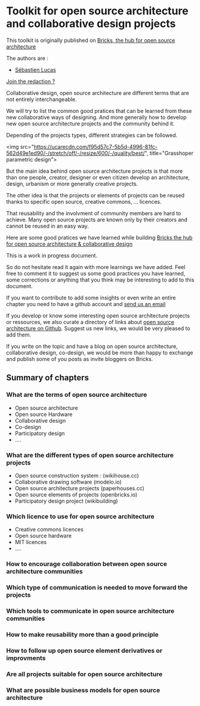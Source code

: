 # Toolkit for open source architecture and collaborative design projects 

This toolkit is originally published on [Bricks, the hub for open source architecture](http://www.openbricks.io/app#!/opensource/architecture/howto)

The authors are : 
* [Sébastien Lucas](https://twitter.com/sebastien_lucas)

[Join the redaction ? ](mailto:hello@openbricks.io?subject=Contribute%20to%20open%20source%20architecture%20toolkit)

Collaborative design, open source architecture are different terms that are not entirely interchangeable. 

We will try to list the common good pratices that can be learned from these new collaborative ways of designing. And more generally how to develop new open source architecture projects and the community behind it.

Depending of the projects types, different strategies can be followed. 

<img src="https://ucarecdn.com/f95d57c7-5b5d-4996-81fc-562d49e1ed90/-/stretch/off/-/resize/600/-/quality/best/", title="Grasshoper parametric design">

But the main idea behind open source architecture projects is that more than one people, creator, designer or even citizen develop an architecture, design, urbanism or more generally creative projects.

The other idea is that the projects or elements of projects can be reused thanks to specific open source, creative commons, ... licences. 

That reusability and the involvment of community members are hard to achieve. Many open source projects are known only by their creators and cannot be reused in an easy way.

Here are some good pratices we have learned while building [Bricks the hub for open source architecture & collaborative design](http://www.openbricks.io)

This is a work in progress document. 

So do not hesitate read it again with more learnings we have added. Feel free to comment it to suggest us some good practices you have learned, some corrections or anything that you think 
may be interesting to add to this document.

If you want to contribute to add some insights or even write an entire chapter you need to have a github account and [send us an email](mailto:hello@openbricks.io?subject=Contribute%20to%20open%20source%20architecture%20toolkit)

If you develop or know some interesting open source architecture projects or ressources, we also curate a directory of links about [open source architecture on Github](https://github.com/open-source-architecture/open-source-architecture). Suggest us new links, we would be very pleased to add them. 

If you write on the topic and have a blog on open source architecture, collaborative design, co-design, we would be more than happy to exchange and publish some of you posts as invite bloggers on Bricks.


##  Summary of chapters

### What are the terms of open source architecture 

* Open source architecture 
* Open source Hardware
* Collaborative design 
* Co-design 
* Participatory design
* ....

### What are the different types of open source architecture projects 

* Open source construction system : (wikihouse.cc) 
* Collaborative drawing software (modelo.io)
* Open source architecture projects (paperhouses.cc)
* Open source elements of projects (openbricks.io)
* Participatory design project (wikibuilding)

### Which licence to use for open source architecture

* Creative commons licences 
* Open source hardware
* MIT licences
* ....

### How to encourage collaboration between open source architecture communities

### Which type of communication is needed to move forward the projects

### Which tools to communicate in open source architecture communities

### How to make reusability more than a good principle

### How to follow up open source element derivatives or improvments

### Are all projects suitable for open source architecture

### What are possible business models for open source architecture


